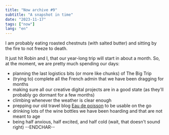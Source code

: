 ```yaml
---
title: "Now archive #9"
subtitle: "A snapshot in time"
date: "2023-11-17"
tags: ["now"]
lang: "en"
---
```


I am probably eating roasted chestnuts (with salted butter) and sitting by the fire to not freeze to death.

It just hit Robin and I, that our year-long trip will start in about a month. So, at the moment, we are pretty much spending our days:

- planning the last logistics bits (or more like chunks) of The Big Trip
- (trying to) complete all the French admin that we have been dragging for months
- making sure all our creative digital projects are in a good state (as they'll probably go dormant for a few months)
- climbing whenever the weather is clear enough
- prepping our old travel blog [Eau de poisson](https://eaudepoisson.com/) to be usable on the go
- drinking lots of the wine bottles we have been hoarding and that are not meant to age
- being half anxious, half excited, and half cold (wait, that doesn't sound right) --ENDCHAR--
